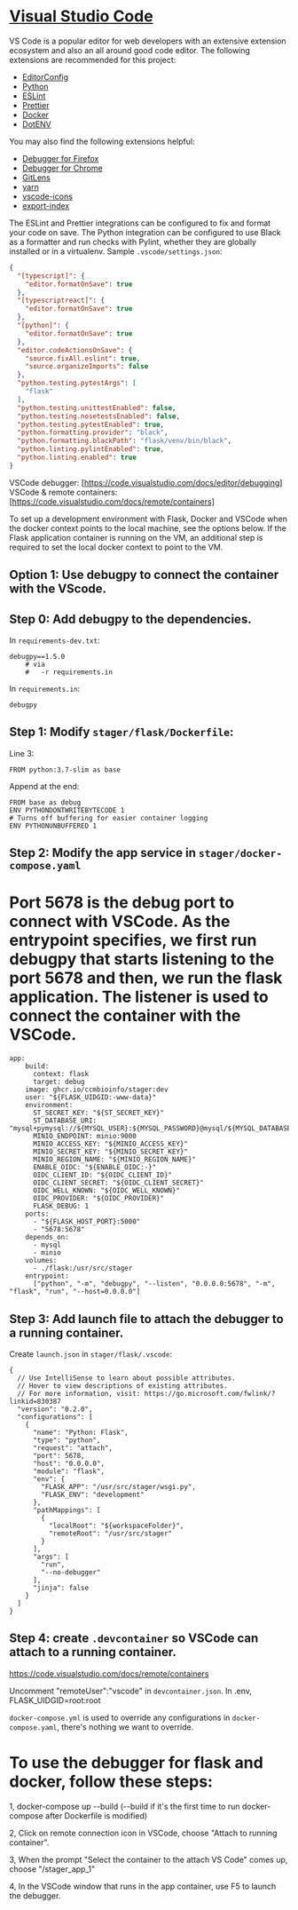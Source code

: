 # [Visual Studio Code](https://code.visualstudio.com/)

VS Code is a popular editor for web developers with an extensive extension ecosystem and also an all
around good code editor. The following extensions are recommended for this project:

- [EditorConfig](https://marketplace.visualstudio.com/items?itemName=EditorConfig.EditorConfig)
- [Python](https://marketplace.visualstudio.com/items?itemName=ms-python.python)
- [ESLint](https://marketplace.visualstudio.com/items?itemName=dbaeumer.vscode-eslint)
- [Prettier](https://marketplace.visualstudio.com/items?itemName=esbenp.prettier-vscode)
- [Docker](https://marketplace.visualstudio.com/items?itemName=ms-azuretools.vscode-docker)
- [DotENV](https://marketplace.visualstudio.com/items?itemName=mikestead.dotenv)

You may also find the following extensions helpful:

- [Debugger for Firefox](https://marketplace.visualstudio.com/items?itemName=firefox-devtools.vscode-firefox-debug)
- [Debugger for Chrome](https://marketplace.visualstudio.com/items?itemName=msjsdiag.debugger-for-chrome)
- [GitLens](https://marketplace.visualstudio.com/items?itemName=eamodio.gitlens)
- [yarn](https://marketplace.visualstudio.com/items?itemName=gamunu.vscode-yarn)
- [vscode-icons](https://marketplace.visualstudio.com/items?itemName=vscode-icons-team.vscode-icons)
- [export-index](https://marketplace.visualstudio.com/items?itemName=BrunoLM.export-index)

The ESLint and Prettier integrations can be configured to fix and format your code on save.
The Python integration can be configured to use Black as a formatter and run checks with Pylint,
whether they are globally installed or in a virtualenv. Sample `.vscode/settings.json`:

```json
{
  "[typescript]": {
    "editor.formatOnSave": true
  },
  "[typescriptreact]": {
    "editor.formatOnSave": true
  },
  "[python]": {
    "editor.formatOnSave": true
  },
  "editor.codeActionsOnSave": {
    "source.fixAll.eslint": true,
    "source.organizeImports": false
  },
  "python.testing.pytestArgs": [
    "flask"
  ],
  "python.testing.unittestEnabled": false,
  "python.testing.nosetestsEnabled": false,
  "python.testing.pytestEnabled": true,
  "python.formatting.provider": "black",
  "python.formatting.blackPath": "flask/venv/bin/black",
  "python.linting.pylintEnabled": true,
  "python.linting.enabled": true
}
```



VSCode debugger: [https://code.visualstudio.com/docs/editor/debugging]
VSCode & remote containers: [https://code.visualstudio.com/docs/remote/containers]

To set up a development environment with Flask, Docker and VSCode when the docker context points to the local machine, see the options below. If the Flask application container is running on the VM, an additional step is required to set the local docker context to point to the VM.


## Option 1: Use debugpy to connect the container with the VScode.

## Step 0: Add debugpy to the dependencies.

In `requirements-dev.txt`:
```
debugpy==1.5.0
    # via
    #   -r requirements.in
```

In `requirements.in`:
```
debugpy
```

## Step 1: Modify `stager/flask/Dockerfile`:

Line 3:
```
FROM python:3.7-slim as base
```

Append at the end:
```
FROM base as debug
ENV PYTHONDONTWRITEBYTECODE 1
# Turns off buffering for easier container logging
ENV PYTHONUNBUFFERED 1
```

## Step 2: Modify the app service in `stager/docker-compose.yaml`
# Port 5678 is the debug port to connect with VSCode. As the entrypoint specifies, we first run debugpy that starts listening to the port 5678 and then, we run the flask application. The listener is used to connect the container with the VSCode.

```
app:
    build:
      context: flask
      target: debug
    image: ghcr.io/ccmbioinfo/stager:dev
    user: "${FLASK_UIDGID:-www-data}"
    environment:
      ST_SECRET_KEY: "${ST_SECRET_KEY}"
      ST_DATABASE_URI: "mysql+pymysql://${MYSQL_USER}:${MYSQL_PASSWORD}@mysql/${MYSQL_DATABASE}"
      MINIO_ENDPOINT: minio:9000
      MINIO_ACCESS_KEY: "${MINIO_ACCESS_KEY}"
      MINIO_SECRET_KEY: "${MINIO_SECRET_KEY}"
      MINIO_REGION_NAME: "${MINIO_REGION_NAME}"
      ENABLE_OIDC: "${ENABLE_OIDC:-}"
      OIDC_CLIENT_ID: "${OIDC_CLIENT_ID}"
      OIDC_CLIENT_SECRET: "${OIDC_CLIENT_SECRET}"
      OIDC_WELL_KNOWN: "${OIDC_WELL_KNOWN}"
      OIDC_PROVIDER: "${OIDC_PROVIDER}"
      FLASK_DEBUG: 1
    ports:
      - "${FLASK_HOST_PORT}:5000"
      - "5678:5678"
    depends_on:
      - mysql
      - minio
    volumes:
      - ./flask:/usr/src/stager
    entrypoint:
      ["python", "-m", "debugpy", "--listen", "0.0.0.0:5678", "-m", "flask", "run", "--host=0.0.0.0"]
```

## Step 3: Add launch file to attach the debugger to a running container.
Create `launch.json` in `stager/flask/.vscode`:

```
{
  // Use IntelliSense to learn about possible attributes.
  // Hover to view descriptions of existing attributes.
  // For more information, visit: https://go.microsoft.com/fwlink/?linkid=830387
  "version": "0.2.0",
  "configurations": [
    {
      "name": "Python: Flask",
      "type": "python",
      "request": "attach",
      "port": 5678,
      "host": "0.0.0.0",
      "module": "flask",
      "env": {
        "FLASK_APP": "/usr/src/stager/wsgi.py",
        "FLASK_ENV": "development"
      },
      "pathMappings": [
        {
          "localRoot": "${workspaceFolder}",
          "remoteRoot": "/usr/src/stager"
        }
      ],
      "args": [
        "run",
        "--no-debugger"
      ],
      "jinja": false
    }
  ]
}
```

## Step 4: create `.devcontainer` so VSCode can attach to a running container.
https://code.visualstudio.com/docs/remote/containers

Uncomment "remoteUser":"vscode" in `devcontainer.json`.
In .env, FLASK_UIDGID=root:root

`docker-compose.yml` is used to override any configurations in `docker-compose.yaml`, there's nothing we want to override.


# To use the debugger for flask and docker, follow these steps:
1, docker-compose up --build (--build if it's the first time to run docker-compose after Dockerfile is modified)

2, Click on remote connection icon in VSCode, choose "Attach to running container".

3, When the prompt "Select the container to the attach VS Code" comes up,
choose "/stager_app_1"

4, In the VSCode window that runs in the app container, use F5 to launch the debugger.
